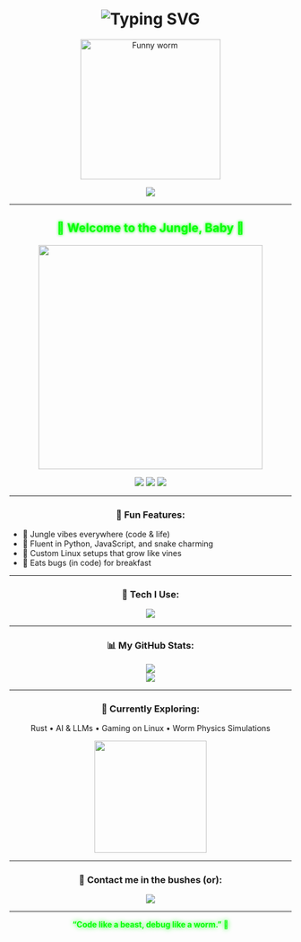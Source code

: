 <h1 align="center">
  <img src="https://readme-typing-svg.demolab.com?font=Fira+Code&duration=2000&pause=1000&color=3AFF00&center=true&vCenter=true&width=435&lines=Hi+I'm+N1k0R7z!;Welcome+to+My+Jungle+of+Code!;Grab+your+machete+%E2%80%94+it's+gonna+be+wild!" alt="Typing SVG" />
</h1>

<p align="center">
  <img src="https://media.giphy.com/media/VbnUQpnihPSIgIXuZv/giphy.gif" width="250px" alt="Funny worm"/>
</p>

<div align="center">
  <img src="https://readme-typing-svg.demolab.com?font=Fira+Code&size=22&pause=1000&color=30FF00&vCenter=true&multiline=true&width=600&height=80&lines=Jungle+Dev.;Forest+Wizard.;Coding+Worm+Commander." />
</div>

---

<h2 align="center">
  <strong style="color: #00ff00; text-shadow: 0 0 5px #00ff00;">🌳 Welcome to the Jungle, Baby 🌳</strong>
</h2>

<p align="center">
  <img src="https://media.giphy.com/media/GeimqsH0TLDt4tScGw/giphy.gif" width="400px" />
</p>

<p align="center">
  <img src="https://img.shields.io/badge/🌿-Forest%20Mode-brightgreen" />
  <img src="https://img.shields.io/badge/Worm%20Status-Crawling%20Strong-9cf" />
  <img src="https://img.shields.io/github/followers/N1k0R7z?label=Followers&style=social" />
</p>

---

<h3 align="center">
  🐛 <b>Fun Features:</b>
</h3>

<ul>
  <li>🌱 Jungle vibes everywhere (code & life)</li>
  <li>🐍 Fluent in Python, JavaScript, and snake charming</li>
  <li>🌿 Custom Linux setups that grow like vines</li>
  <li>🦎 Eats bugs (in code) for breakfast</li>
</ul>

---

<h3 align="center">🧠 Tech I Use:</h3>
<p align="center">
  <img src="https://skillicons.dev/icons?i=python,js,linux,bash,git,neovim,react,nodejs&perline=5" />
</p>

---

<h3 align="center">📊 My GitHub Stats:</h3>
<div align="center">
  <img src="https://github-readme-stats.vercel.app/api?username=N1k0R7z&show_icons=true&theme=gruvbox&hide_border=true" />
  <br>
  <img src="https://github-readme-stats.vercel.app/api/top-langs/?username=N1k0R7z&layout=compact&theme=gruvbox&hide_border=true" />
</div>

---

<h3 align="center">🌌 Currently Exploring:</h3>
<p align="center">
  Rust • AI & LLMs • Gaming on Linux • Worm Physics Simulations
</p>

<p align="center">
  <img src="https://media.giphy.com/media/1kkxWqT5nvLXupUTwK/giphy.gif" width="200px" />
</p>

---

<h3 align="center">💬 Contact me in the bushes (or):</h3>
<p align="center">
  <a href="https://github.com/N1k0R7z"><img src="https://img.shields.io/badge/GitHub-N1k0R7z-black?style=for-the-badge&logo=github"></a>
</p>

---

<p align="center">
  <strong style="color:lime; text-shadow: 0 0 8px lime;">“Code like a beast, debug like a worm.” 🐛</strong>
</p>
